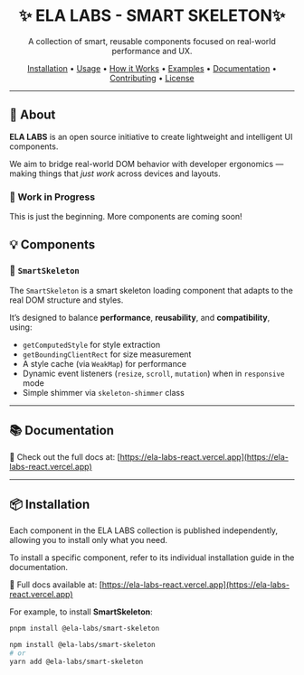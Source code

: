 <h1 align="center">✨ ELA LABS - SMART SKELETON✨</h1>

<p align="center">
  A collection of smart, reusable components focused on real-world performance and UX.
</p>

<p align="center">
  <a href="#📦-installation">Installation</a> •
  <a href="#🚀-usage">Usage</a> •
  <a href="#🛠️-how-it-works">How it Works</a> •
  <a href="#🧩-examples">Examples</a> •
  <a href="#📚-documentation">Documentation</a> •
  <a href="#🤝-contributing">Contributing</a> •
  <a href="#🪪-license">License</a>
</p>

---

## 🧪 About

**ELA LABS** is an open source initiative to create lightweight and intelligent UI components.

We aim to bridge real-world DOM behavior with developer ergonomics — making things that _just work_ across devices and layouts.

### 🚧 Work in Progress

This is just the beginning. More components are coming soon!

## 💡 Components

### 🦴 `SmartSkeleton`

The `SmartSkeleton` is a smart skeleton loading component that adapts to the real DOM structure and styles.

It’s designed to balance **performance**, **reusability**, and **compatibility**, using:

- `getComputedStyle` for style extraction
- `getBoundingClientRect` for size measurement
- A style cache (via `WeakMap`) for performance
- Dynamic event listeners (`resize`, `scroll`, `mutation`) when in `responsive` mode
- Simple shimmer via `skeleton-shimmer` class

---

## 📚 Documentation

📘 Check out the full docs at: [https://ela-labs-react.vercel.app](https://ela-labs-react.vercel.app)

---

## 📦 Installation

Each component in the ELA LABS collection is published independently, allowing you to install only what you need.

To install a specific component, refer to its individual installation guide in the documentation.

📘 Full docs available at: [https://ela-labs-react.vercel.app](https://ela-labs-react.vercel.app)

For example, to install **SmartSkeleton**:

```bash
pnpm install @ela-labs/smart-skeleton

npm install @ela-labs/smart-skeleton
# or
yarn add @ela-labs/smart-skeleton
```
